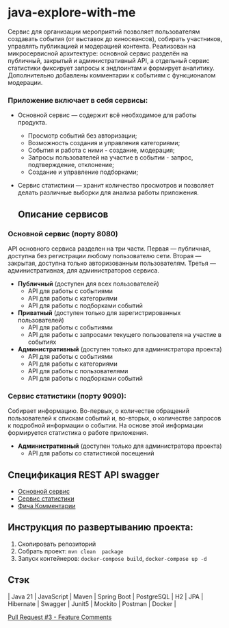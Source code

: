 # java-explore-with-me
Сервис для организации мероприятий позволяет пользователям создавать события (от выставок до киносеансов), собирать участников, управлять публикацией и модерацией контента. Реализован на микросервисной архитектуре: основной сервис разделён на публичный, закрытый и административный API, а отдельный сервис статистики фиксирует запросы к эндпоинтам и формирует аналитику. Дополнительно добавлены комментарии к событиям с функционалом модерации.

### Приложение включает в себя сервисы:
- Основной сервис — содержит всё необходимое для работы продукта.
    - Просмотр событий без авторизации;
    - Возможность создания и управления категориями;
    - События и работа с ними - создание, модерация;
    - Запросы пользователей на участие в событии - запрос, подтверждение, отклонение;
    - Создание и управление подборками;
- Сервис статистики — хранит количество просмотров и позволяет делать различные выборки для анализа работы приложения.

  ## Описание сервисов
### Основной сервис (порту 8080)
API основного сервиса разделен на три части. Первая — публичная, доступна без регистрации любому пользователю сети. Вторая — закрытая, доступна только авторизованным пользователям. Третья — административная, для администраторов сервиса.

- **Публичный** (доступен для всех пользователей)
    - API для работы с событиями
    - API для работы с категориями
    - API для работы с подборками событий
- **Приватный** (доступен только для зарегистрированных пользователей)
    - API для работы с событиями
    - API для работы с запросами текущего пользователя на участие в событиях
- **Административный** (доступен только для администратора проекта)
    - API для работы с событиями
    - API для работы с категориями
    - API для работы с пользователями
    - API для работы с подборками событий
### Сервис статистики (порту 9090):
Собирает информацию. Во-первых, о количестве обращений пользователей к спискам событий и, во-вторых, о количестве запросов к подробной информации о событии. На основе этой информации формируется статистика о работе приложения.
- **Административный** (доступен только для администратора проекта)
    - API для работы со статистикой посещений
 
## Спецификация REST API swagger
- [Основной сервис](ewm-main-service-spec.json)
- [Сервис статистики](ewm-stats-service-spec.json)
- [Фича Комментарии](ewm-feature-comments-spec.json)

## Инструкция по развертыванию проекта:
1. Скопировать репозиторий
2. Собрать проект: `mvn clean  package`
3. Запуск контейнеров: `docker-compose build`, 
                       `docker-compose up -d`

## Стэк

| Java 21 | JavaScript | Maven | Spring Boot | PostgreSQL | H2 | JPA | Hibernate | Swagger | Junit5 | Mockito | Postman | Docker |


[Pull Request #3 - Feature Comments](https://github.com/Paul-Value/java-explore-with-me/pull/3)
